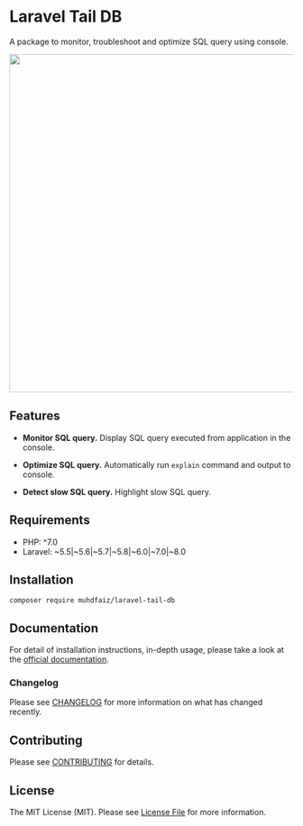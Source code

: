 # Laravel Tail DB

A package to monitor, troubleshoot and optimize SQL query using console.

<img src="https://muhdfaiz.github.io/laravel-tail-db/assets/images/postgresql.png" width="600" alt="">

## Features

- **Monitor SQL query.** Display SQL query executed from application in the console.

- **Optimize SQL query.** Automatically run `explain` command and output to console.

- **Detect slow SQL query.** Highlight slow SQL query.

## Requirements

- PHP: ^7.0
- Laravel: ~5.5|~5.6|~5.7|~5.8|~6.0|~7.0|~8.0


## Installation

```
composer require muhdfaiz/laravel-tail-db
```

## Documentation

For detail of installation instructions, in-depth usage, please take a look at the [official documentation](https://muhdfaiz.github.io/laravel-tail-db/).

### Changelog

Please see [CHANGELOG](CHANGELOG.md) for more information on what has changed recently.

## Contributing

Please see [CONTRIBUTING](CONTRIBUTING.md) for details.

## License

The MIT License (MIT). Please see [License File](LICENSE.md) for more information.